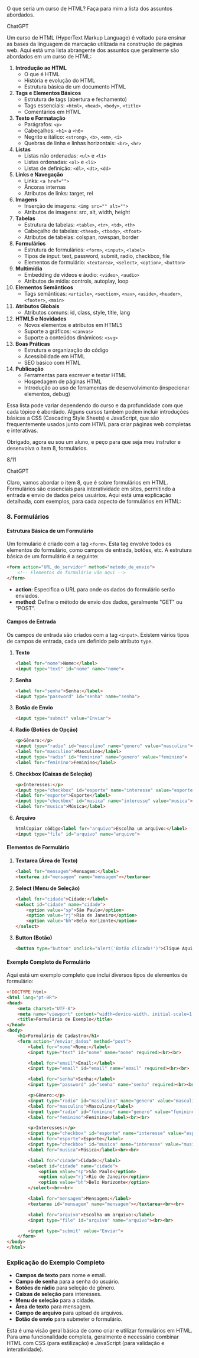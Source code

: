 

O que seria um curso de HTML? Faça para mim a lista dos assuntos abordados.

ChatGPT

Um curso de HTML (HyperText Markup Language) é voltado para ensinar as bases da linguagem de marcação utilizada na construção de páginas web. Aqui está uma lista abrangente dos assuntos que geralmente são abordados em um curso de HTML:

1. **Introdução ao HTML**
   - O que é HTML
   - História e evolução do HTML
   - Estrutura básica de um documento HTML
2. **Tags e Elementos Básicos**
   - Estrutura de tags (abertura e fechamento)
   - Tags essenciais: `<html>`, `<head>`, `<body>`, `<title>`
   - Comentários em HTML
3. **Texto e Formatação**
   - Parágrafos: `<p>`
   - Cabeçalhos: `<h1>` a `<h6>`
   - Negrito e itálico: `<strong>`, `<b>`, `<em>`, `<i>`
   - Quebras de linha e linhas horizontais: `<br>`, `<hr>`
4. **Listas**
   - Listas não ordenadas: `<ul>` e `<li>`
   - Listas ordenadas: `<ol>` e `<li>`
   - Listas de definição: `<dl>`, `<dt>`, `<dd>`
5. **Links e Navegação**
   - Links: `<a href="">`
   - Âncoras internas
   - Atributos de links: target, rel
6. **Imagens**
   - Inserção de imagens: `<img src="" alt="">`
   - Atributos de imagens: src, alt, width, height
7. **Tabelas**
   - Estrutura de tabelas: `<table>`, `<tr>`, `<td>`, `<th>`
   - Cabeçalho de tabelas: `<thead>`, `<tbody>`, `<tfoot>`
   - Atributos de tabelas: colspan, rowspan, border
8. **Formulários**
   - Estrutura de formulários: `<form>`, `<input>`, `<label>`
   - Tipos de input: text, password, submit, radio, checkbox, file
   - Elementos de formulário: `<textarea>`, `<select>`, `<option>`, `<button>`
9. **Multimídia**
   - Embedding de vídeos e áudio: `<video>`, `<audio>`
   - Atributos de mídia: controls, autoplay, loop
10. **Elementos Semânticos**
    - Tags semânticas: `<article>`, `<section>`, `<nav>`, `<aside>`, `<header>`, `<footer>`, `<main>`
11. **Atributos Globais**
    - Atributos comuns: id, class, style, title, lang
12. **HTML5 e Novidades**
    - Novos elementos e atributos em HTML5
    - Suporte a gráficos: `<canvas>`
    - Suporte a conteúdos dinâmicos: `<svg>`
13. **Boas Práticas**
    - Estrutura e organização do código
    - Acessibilidade em HTML
    - SEO básico com HTML
14. **Publicação**
    - Ferramentas para escrever e testar HTML
    - Hospedagem de páginas HTML
    - Introdução ao uso de ferramentas de desenvolvimento (inspecionar elementos, debug)

Essa lista pode variar dependendo do curso e da profundidade com que cada tópico é abordado. Alguns cursos também podem incluir introduções básicas a CSS (Cascading Style Sheets) e JavaScript, que são frequentemente usados junto com HTML para criar páginas web completas e interativas.

Obrigado, agora eu sou um aluno, e peço para que seja meu instrutor e desenvolva o item 8, formulários.



8/11



ChatGPT

Claro, vamos abordar o item 8, que é sobre formulários em HTML. Formulários são essenciais para interatividade em sites, permitindo a entrada e envio de dados pelos usuários. Aqui está uma explicação detalhada, com exemplos, para cada aspecto de formulários em HTML:

### 8. Formulários

#### Estrutura Básica de um Formulário

Um formulário é criado com a tag `<form>`. Esta tag envolve todos os elementos do formulário, como campos de entrada, botões, etc. A estrutura básica de um formulário é a seguinte:

```html
<form action="URL_do_servidor" method="metodo_de_envio">
    <!-- Elementos do formulário vão aqui -->
</form>
```

- **action**: Especifica o URL para onde os dados do formulário serão enviados.
- **method**: Define o método de envio dos dados, geralmente "GET" ou "POST".

#### Campos de Entrada

Os campos de entrada são criados com a tag `<input>`. Existem vários tipos de campos de entrada, cada um definido pelo atributo `type`.

1. **Texto**

   ```html
   <label for="nome">Nome:</label>
   <input type="text" id="nome" name="nome">
   ```

2. **Senha**

   ```html
   <label for="senha">Senha:</label>
   <input type="password" id="senha" name="senha">
   ```

3. **Botão de Envio**

   ```html
   <input type="submit" value="Enviar">
   ```

4. **Radio (Botões de Opção)**

   ```html
   <p>Gênero:</p>
   <input type="radio" id="masculino" name="genero" value="masculino">
   <label for="masculino">Masculino</label>
   <input type="radio" id="feminino" name="genero" value="feminino">
   <label for="feminino">Feminino</label>
   ```

5. **Checkbox (Caixas de Seleção)**

   ```html
   <p>Interesses:</p>
   <input type="checkbox" id="esporte" name="interesse" value="esporte">
   <label for="esporte">Esporte</label>
   <input type="checkbox" id="musica" name="interesse" value="musica">
   <label for="musica">Música</label>
   ```

6. **Arquivo**

   ```html
   htmlCopiar código<label for="arquivo">Escolha um arquivo:</label>
   <input type="file" id="arquivo" name="arquivo">
   ```

#### Elementos de Formulário

1. **Textarea (Área de Texto)**

   ```html
   <label for="mensagem">Mensagem:</label>
   <textarea id="mensagem" name="mensagem"></textarea>
   ```

2. **Select (Menu de Seleção)**

   ```html
   <label for="cidade">Cidade:</label>
   <select id="cidade" name="cidade">
       <option value="sp">São Paulo</option>
       <option value="rj">Rio de Janeiro</option>
       <option value="bh">Belo Horizonte</option>
   </select>
   ```

3. **Button (Botão)**

   ```html
   <button type="button" onclick="alert('Botão clicado!')">Clique Aqui</button>
   ```

#### Exemplo Completo de Formulário

Aqui está um exemplo completo que inclui diversos tipos de elementos de formulário:

```html
<!DOCTYPE html>
<html lang="pt-BR">
<head>
    <meta charset="UTF-8">
    <meta name="viewport" content="width=device-width, initial-scale=1.0">
    <title>Formulário de Exemplo</title>
</head>
<body>
    <h1>Formulário de Cadastro</h1>
    <form action="/enviar_dados" method="post">
        <label for="nome">Nome:</label>
        <input type="text" id="nome" name="nome" required><br><br>

        <label for="email">Email:</label>
        <input type="email" id="email" name="email" required><br><br>

        <label for="senha">Senha:</label>
        <input type="password" id="senha" name="senha" required><br><br>

        <p>Gênero:</p>
        <input type="radio" id="masculino" name="genero" value="masculino">
        <label for="masculino">Masculino</label>
        <input type="radio" id="feminino" name="genero" value="feminino">
        <label for="feminino">Feminino</label><br><br>

        <p>Interesses:</p>
        <input type="checkbox" id="esporte" name="interesse" value="esporte">
        <label for="esporte">Esporte</label>
        <input type="checkbox" id="musica" name="interesse" value="musica">
        <label for="musica">Música</label><br><br>

        <label for="cidade">Cidade:</label>
        <select id="cidade" name="cidade">
            <option value="sp">São Paulo</option>
            <option value="rj">Rio de Janeiro</option>
            <option value="bh">Belo Horizonte</option>
        </select><br><br>

        <label for="mensagem">Mensagem:</label>
        <textarea id="mensagem" name="mensagem"></textarea><br><br>

        <label for="arquivo">Escolha um arquivo:</label>
        <input type="file" id="arquivo" name="arquivo"><br><br>

        <input type="submit" value="Enviar">
    </form>
</body>
</html>
```

### Explicação do Exemplo Completo

- **Campos de texto** para nome e email.
- **Campo de senha** para a senha do usuário.
- **Botões de rádio** para seleção de gênero.
- **Caixas de seleção** para interesses.
- **Menu de seleção** para a cidade.
- **Área de texto** para mensagem.
- **Campo de arquivo** para upload de arquivos.
- **Botão de envio** para submeter o formulário.

Esta é uma visão geral básica de como criar e utilizar formulários em HTML. Para uma funcionalidade completa, geralmente é necessário combinar HTML com CSS (para estilização) e JavaScript (para validação e interatividade).

